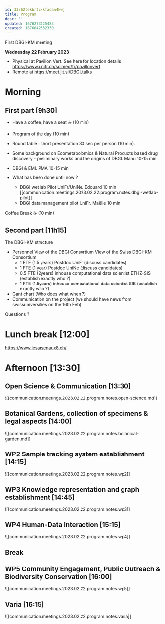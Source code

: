```yaml
---
id: 33r62tekbrtckkfadan4kwj
title: Program
desc: ''
updated: 1676273425483
created: 1676042332330
---
```


First DBGI-KM meeting 

**Wednesday 22 February 2023**

- Physical at Pavillon Vert. See here for location details https://www.unifr.ch/scimed/fr/pavillonvert
- Remote at https://meet.jit.si/DBGI_talks

# Morning 

## First part [9h30]

- Have a coffee, have a seat ☕ (10 min)

- Program of the day (10 min)

- Round table : short presentation 30 sec per person (10 min).

- Some background on Ecometabolomics & Natural Products based drug discovery - preliminary works and the origins of DBGI. Manu 10-15 min

- DBGI & EMI. PMA 10-15 min

- What has been done until now ?
  - DBGI wet lab Pilot UniFr/UniNe. Edouard 10 min
[[communication.meetings.2023.02.22.program.notes.dbgi-wetlab-pilot]]
  - DBGI data management pilot UniFr. Maëlle 10 min


Coffee Break ☕ (10 min) 

## Second part [11h15] 

The DBGI-KM structure

  - Personnel
  View of the DBGI Consortium
  View of the Swiss DBGI-KM Consortium
    - 1 FTE (1.5 years) Postdoc UniFr (discuss candidates)
    - 1 FTE (1 year) Postdoc UniNe (discuss candidates)
    - 0.5 FTE (2years) inhouse computational data scientist ETHZ-SIS (establish exactly who ?)
    - 1 FTE (1.5years) inhouse computational data scientist SIB (establish exactly who ?)
  - Gant chart (Who does what when ?)
  - Communication on the project (we should have news from swissuniversities on the 16th Feb)

Questions ? 

# Lunch break [12:00]

https://www.lesarsenaux8.ch/

# Afternoon [13:30]

## Open Science & Communication [13:30]

![[communication.meetings.2023.02.22.program.notes.open-science.md]]

## Botanical Gardens, collection of specimens & legal aspects [14:00]

![[communication.meetings.2023.02.22.program.notes.botanical-garden.md]]

## WP2 Sample tracking system establishment [14:15]

![[communication.meetings.2023.02.22.program.notes.wp2]]

## WP3 Knowledge representation and graph establishment [14:45]

![[communication.meetings.2023.02.22.program.notes.wp3]]

## WP4 Human-Data Interaction [15:15]

![[communication.meetings.2023.02.22.program.notes.wp4]]

## Break 
## WP5 Community Engagement, Public Outreach & Biodiversity Conservation [16:00]

![[communication.meetings.2023.02.22.program.notes.wp5]]

## Varia [16:15]

![[communication.meetings.2023.02.22.program.notes.varia]]
